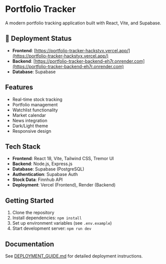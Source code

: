 # Portfolio Tracker

A modern portfolio tracking application built with React, Vite, and Supabase.

## 🚀 Deployment Status

- **Frontend**: [https://portfolio-tracker-hackstyx.vercel.app/](https://portfolio-tracker-hackstyx.vercel.app/)
- **Backend**: [https://portfolio-tracker-backend-eh7r.onrender.com](https://portfolio-tracker-backend-eh7r.onrender.com)
- **Database**: Supabase

## Features

- Real-time stock tracking
- Portfolio management
- Watchlist functionality
- Market calendar
- News integration
- Dark/Light theme
- Responsive design

## Tech Stack

- **Frontend**: React 18, Vite, Tailwind CSS, Tremor UI
- **Backend**: Node.js, Express.js
- **Database**: Supabase (PostgreSQL)
- **Authentication**: Supabase Auth
- **Stock Data**: Finnhub API
- **Deployment**: Vercel (Frontend), Render (Backend)

## Getting Started

1. Clone the repository
2. Install dependencies: `npm install`
3. Set up environment variables (see `.env.example`)
4. Start development server: `npm run dev`

## Documentation

See [DEPLOYMENT_GUIDE.md](./DEPLOYMENT_GUIDE.md) for detailed deployment instructions.
